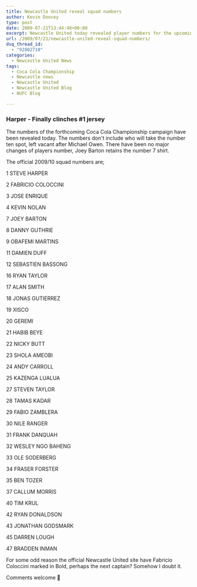 ```yaml
---
title: Newcastle United reveal squad numbers
author: Kevin Doocey
type: post
date: 2009-07-21T13:44:48+00:00
excerpt: Newcastle United today revealed player numbers for the upcoming Coca Cola Championship campaign.
url: /2009/07/21/newcastle-united-reveal-squad-numbers/
dsq_thread_id:
  - "92802710"
categories:
  - Newcastle United News
tags:
  - Coca Cola Championship
  - Newcastle news
  - Newcastle United
  - Newcastle United Blog
  - NUFC Blog

---
```

### Harper - Finally clinches #1 jersey

The numbers of  the forthcoming Coca Cola Championship campaign have been revealed today. The numbers don't include who will take the number ten spot, left vacant after Michael Owen. There have been no major changes of players number, Joey Barton retains the number 7 shirt.

The official 2009/10 squad numbers are;

1 STEVE HARPER

2 FABRICIO COLOCCINI

3 JOSE ENRIQUE

4 KEVIN NOLAN

7 JOEY BARTON

8 DANNY GUTHRIE

9 OBAFEMI MARTINS

11 DAMIEN DUFF

12 SEBASTIEN BASSONG

16 RYAN TAYLOR

17 ALAN SMITH

18 JONAS GUTIERREZ

19 XISCO

20 GEREMI

21 HABIB BEYE

22 NICKY BUTT

23 SHOLA AMEOBI

24 ANDY CARROLL

25 KAZENGA LUALUA

27 STEVEN TAYLOR

28 TAMAS KADAR

29 FABIO ZAMBLERA

30 NILE RANGER

31 FRANK DANQUAH

32 WESLEY NGO BAHENG

33 OLE SODERBERG

34 FRASER FORSTER

35 BEN TOZER

37 CALLUM MORRIS

40 TIM KRUL

42 RYAN DONALDSON

43 JONATHAN GODSMARK

45 DARREN LOUGH

47 BRADDEN INMAN

For some odd reason the official Newcastle United site have Fabricio Coloccini marked in Bold, perhaps the next captain? Somehow I doubt it.

Comments welcome 🙂

